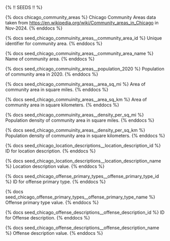 {% !! SEEDS !! %}

{% docs chicago_community_areas %}
Chicago Community Areas data taken from <https://en.wikipedia.org/wiki/Community_areas_in_Chicago> in Nov-2024.
{% enddocs %}

{% docs seed_chicago_commuinity_areas__community_area_id %}
Unique identifier for community area.
{% enddocs %}

{% docs seed_chicago_commuinity_areas__community_area_name %}
Name of community area.
{% enddocs %}

{% docs seed_chicago_commuinity_areas__population_2020 %}
Population of community area in 2020.
{% enddocs %}

{% docs seed_chicago_commuinity_areas__area_sq_mi %}
Area of community area in square miles.
{% enddocs %}

{% docs seed_chicago_commuinity_areas__area_sq_km %}
Area of community area in square kilometers.
{% enddocs %}

{% docs seed_chicago_commuinity_areas__density_per_sq_mi %}
Population density of community area in square miles.
{% enddocs %}

{% docs seed_chicago_commuinity_areas__density_per_sq_km %}
Population density of community area in square kilometers.
{% enddocs %}

{% docs seed_chicago_location_descriptions__location_description_id %}
ID for location description.
{% enddocs %}

{% docs seed_chicago_location_descriptions__location_description_name %}
Location description value.
{% enddocs %}

{% docs seed_chicago_offense_primary_types__offense_primary_type_id %}
ID for offense primary type.
{% enddocs %}

{% docs seed_chicago_offense_primary_types__offense_primary_type_name %}
Offense primary type value.
{% enddocs %}

{% docs seed_chicago_offense_descriptions__offense_description_id %}
ID for Offense description.
{% enddocs %}

{% docs seed_chicago_offense_descriptions__offense_description_name %}
Offense description value.
{% enddocs %}
